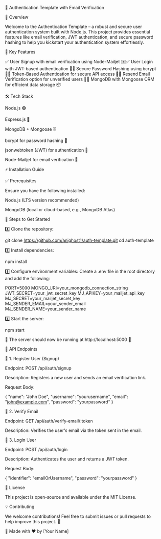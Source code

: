 🚀 Authentication Template with Email Verification

🌟 Overview

Welcome to the Authentication Template – a robust and secure user authentication system built with Node.js. This project provides essential features like email verification, JWT authentication, and secure password hashing to help you kickstart your authentication system effortlessly.

🔑 Key Features

✅ User Signup with email verification using Node-Mailjet ✉️✅ User Login with JWT-based authentication 🔐✅ Secure Password Hashing using bcrypt 🔑✅ Token-Based Authentication for secure API access 🚀✅ Resend Email Verification option for unverified users 🔄✅ MongoDB with Mongoose ORM for efficient data storage 📦

🛠️ Tech Stack

Node.js 🟢

Express.js 🚀

MongoDB + Mongoose 🗄️

bcrypt for password hashing 🔑

jsonwebtoken (JWT) for authentication 🔐

Node-Mailjet for email verification 📩

⚡ Installation Guide

✅ Prerequisites

Ensure you have the following installed:

Node.js (LTS version recommended)

MongoDB (local or cloud-based, e.g., MongoDB Atlas)

🚀 Steps to Get Started

1️⃣ Clone the repository:

git clone https://github.com/anighost1/auth-template.git
cd auth-template

2️⃣ Install dependencies:

npm install

3️⃣ Configure environment variables:
Create a .env file in the root directory and add the following:

PORT=5000
MONGO_URI=your_mongodb_connection_string
JWT_SECRET=your_jwt_secret_key
MJ_APIKEY=your_mailjet_api_key
MJ_SECRET=your_mailjet_secret_key
MJ_SENDER_EMAIL=your_sender_email
MJ_SENDER_NAME=your_sender_name

4️⃣ Start the server:

npm start

🎉 The server should now be running at http://localhost:5000 🎉

📌 API Endpoints

🔹 1. Register User (Signup)

Endpoint: POST /api/auth/signup

Description: Registers a new user and sends an email verification link.

Request Body:

{
  "name": "John Doe",
  "username": "yourusername",
  "email": "john@example.com",
  "password": "yourpassword"
}

🔹 2. Verify Email

Endpoint: GET /api/auth/verify-email/:token

Description: Verifies the user's email via the token sent in the email.

🔹 3. Login User

Endpoint: POST /api/auth/login

Description: Authenticates the user and returns a JWT token.

Request Body:

{
  "identifier": "emailOrUsername",
  "password": "yourpassword"
}

📜 License

This project is open-source and available under the MIT License.

💡 Contributing

We welcome contributions! Feel free to submit issues or pull requests to help improve this project. 🚀

🎯 Made with ❤️ by [Your Name]
